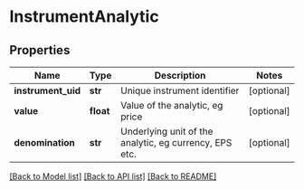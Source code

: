# InstrumentAnalytic

## Properties
Name | Type | Description | Notes
------------ | ------------- | ------------- | -------------
**instrument_uid** | **str** | Unique instrument identifier | [optional] 
**value** | **float** | Value of the analytic, eg price | [optional] 
**denomination** | **str** | Underlying unit of the analytic, eg currency, EPS etc. | [optional] 

[[Back to Model list]](../README.md#documentation-for-models) [[Back to API list]](../README.md#documentation-for-api-endpoints) [[Back to README]](../README.md)



